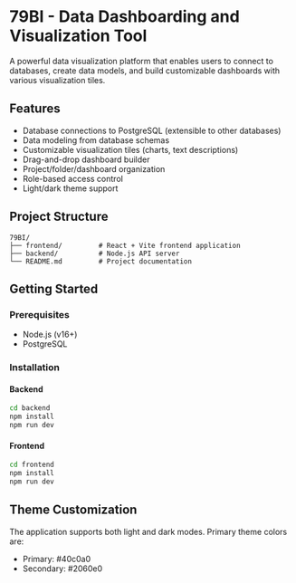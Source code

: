 # 79BI - Data Dashboarding and Visualization Tool

A powerful data visualization platform that enables users to connect to databases, create data models, and build customizable dashboards with various visualization tiles.

## Features

- Database connections to PostgreSQL (extensible to other databases)
- Data modeling from database schemas
- Customizable visualization tiles (charts, text descriptions)
- Drag-and-drop dashboard builder
- Project/folder/dashboard organization
- Role-based access control
- Light/dark theme support

## Project Structure

```
79BI/
├── frontend/         # React + Vite frontend application
├── backend/          # Node.js API server
└── README.md         # Project documentation
```

## Getting Started

### Prerequisites
- Node.js (v16+)
- PostgreSQL

### Installation

#### Backend
```bash
cd backend
npm install
npm run dev
```

#### Frontend
```bash
cd frontend
npm install
npm run dev
```

## Theme Customization
The application supports both light and dark modes. Primary theme colors are:
- Primary: #40c0a0
- Secondary: #2060e0
